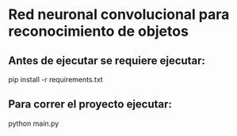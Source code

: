 # Red neuronal convolucional para reconocimiento de objetos

## Antes de ejecutar se requiere ejecutar:
pip install -r requirements.txt

## Para correr el proyecto ejecutar:
python main.py
